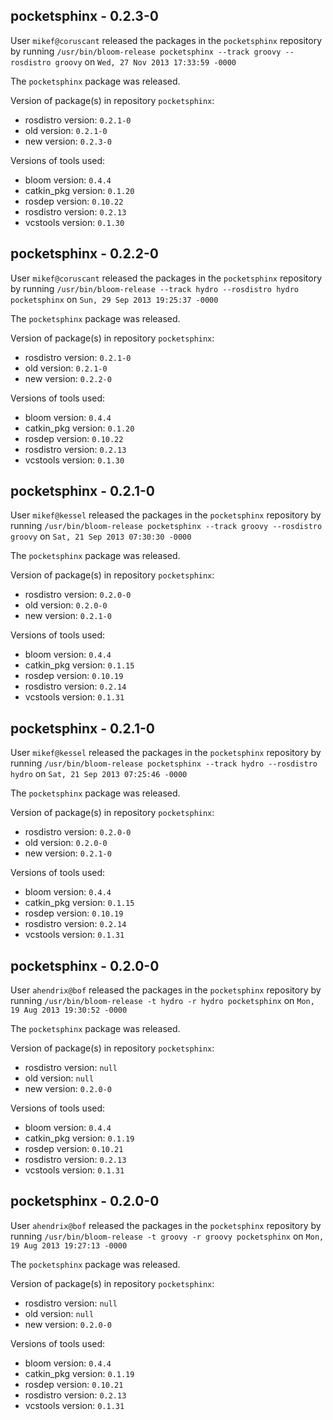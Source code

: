 ## pocketsphinx - 0.2.3-0

User `mikef@coruscant` released the packages in the `pocketsphinx` repository by running `/usr/bin/bloom-release pocketsphinx --track groovy --rosdistro groovy` on `Wed, 27 Nov 2013 17:33:59 -0000`

The `pocketsphinx` package was released.

Version of package(s) in repository `pocketsphinx`:
- rosdistro version: `0.2.1-0`
- old version: `0.2.1-0`
- new version: `0.2.3-0`

Versions of tools used:
- bloom version: `0.4.4`
- catkin_pkg version: `0.1.20`
- rosdep version: `0.10.22`
- rosdistro version: `0.2.13`
- vcstools version: `0.1.30`


## pocketsphinx - 0.2.2-0

User `mikef@coruscant` released the packages in the `pocketsphinx` repository by running `/usr/bin/bloom-release --track hydro --rosdistro hydro pocketsphinx` on `Sun, 29 Sep 2013 19:25:37 -0000`

The `pocketsphinx` package was released.

Version of package(s) in repository `pocketsphinx`:
- rosdistro version: `0.2.1-0`
- old version: `0.2.1-0`
- new version: `0.2.2-0`

Versions of tools used:
- bloom version: `0.4.4`
- catkin_pkg version: `0.1.20`
- rosdep version: `0.10.22`
- rosdistro version: `0.2.13`
- vcstools version: `0.1.30`


## pocketsphinx - 0.2.1-0

User `mikef@kessel` released the packages in the `pocketsphinx` repository by running `/usr/bin/bloom-release pocketsphinx --track groovy --rosdistro groovy` on `Sat, 21 Sep 2013 07:30:30 -0000`

The `pocketsphinx` package was released.

Version of package(s) in repository `pocketsphinx`:
- rosdistro version: `0.2.0-0`
- old version: `0.2.0-0`
- new version: `0.2.1-0`

Versions of tools used:
- bloom version: `0.4.4`
- catkin_pkg version: `0.1.15`
- rosdep version: `0.10.19`
- rosdistro version: `0.2.14`
- vcstools version: `0.1.31`


## pocketsphinx - 0.2.1-0

User `mikef@kessel` released the packages in the `pocketsphinx` repository by running `/usr/bin/bloom-release pocketsphinx --track hydro --rosdistro hydro` on `Sat, 21 Sep 2013 07:25:46 -0000`

The `pocketsphinx` package was released.

Version of package(s) in repository `pocketsphinx`:
- rosdistro version: `0.2.0-0`
- old version: `0.2.0-0`
- new version: `0.2.1-0`

Versions of tools used:
- bloom version: `0.4.4`
- catkin_pkg version: `0.1.15`
- rosdep version: `0.10.19`
- rosdistro version: `0.2.14`
- vcstools version: `0.1.31`


## pocketsphinx - 0.2.0-0

User `ahendrix@bof` released the packages in the `pocketsphinx` repository by running `/usr/bin/bloom-release -t hydro -r hydro pocketsphinx` on `Mon, 19 Aug 2013 19:30:52 -0000`

The `pocketsphinx` package was released.

Version of package(s) in repository `pocketsphinx`:
- rosdistro version: `null`
- old version: `null`
- new version: `0.2.0-0`

Versions of tools used:
- bloom version: `0.4.4`
- catkin_pkg version: `0.1.19`
- rosdep version: `0.10.21`
- rosdistro version: `0.2.13`
- vcstools version: `0.1.31`


## pocketsphinx - 0.2.0-0

User `ahendrix@bof` released the packages in the `pocketsphinx` repository by running `/usr/bin/bloom-release -t groovy -r groovy pocketsphinx` on `Mon, 19 Aug 2013 19:27:13 -0000`

The `pocketsphinx` package was released.

Version of package(s) in repository `pocketsphinx`:
- rosdistro version: `null`
- old version: `null`
- new version: `0.2.0-0`

Versions of tools used:
- bloom version: `0.4.4`
- catkin_pkg version: `0.1.19`
- rosdep version: `0.10.21`
- rosdistro version: `0.2.13`
- vcstools version: `0.1.31`


